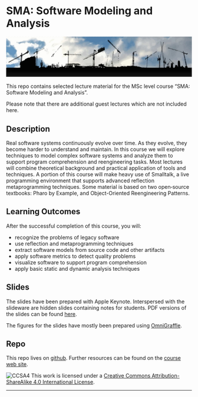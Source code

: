 # SMA: Software Modeling and Analysis

![software-reengineering](figures/sde-web.jpg)

This repo contains selected lecture material for the MSc level course “SMA: Software Modeling and Analysis”.

Please note that there are additional guest lectures which are not included here.

## Description

Real software systems continuously evolve over time. As they evolve, they become harder to understand and maintain. In this course we will explore techniques to model complex software systems and analyze them to support program comprehension and reengineering tasks. Most lectures will combine theoretical background and practical application of tools and techniques. A portion of this course will make heavy use of Smalltalk, a live programming environment that supports advanced reflection metaprogramming techniques. Some material is based on two open‐source textbooks: Pharo by Example, and Object-Oriented Reengineering Patterns.

## Learning Outcomes

After the successful completion of this course, you will:

- recognize the problems of legacy software
- use reflection and metaprogramming techniques
- extract software models from source code and other artifacts
- apply software metrics to detect quality problems
- visualize software to support program comprehension
- apply basic static and dynamic analysis techniques


## Slides

The slides have been prepared with Apple Keynote. Interspersed with the slideware are hidden slides containing notes for students. PDF versions of the slides can be found [here](http://scg.unibe.ch/download/lectures/p2/).

The figures for the slides have mostly been prepared using [OmniGraffle](https://www.omnigroup.com/omnigraffle/).

## Repo

This repo lives on [github](https://github.com/onierstrasz/course-p2-oo-design).
Further resources can be found on the [course web site](http://scg.unibe.ch/teaching/p2).

![CCSA4](https://licensebuttons.net/l/by-sa/3.0/88x31.png)
This work is licensed under a [Creative Commons Attribution-ShareAlike 4.0 International License](http://creativecommons.org/licenses/by-sa/4.0/).

---
